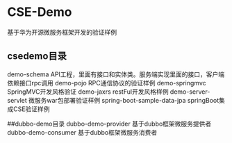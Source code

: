 # CSE-Demo
基于华为开源微服务框架开发的验证样例
## csedemo目录
demo-schema API工程，里面有接口和实体类。服务端实现里面的接口，客户端依赖接口rpc调用
demo-pojo RPC通信协议的验证样例
demo-springmvc SpringMVC开发风格验证
demo-jaxrs  restFul开发风格样例
demo-server-servlet 微服务war包部署验证样例
spring-boot-sample-data-jpa  springBoot集成CSE验证样例

##dubbo-demo目录
dubbo-demo-provider 基于dubbo框架微服务提供者
dubbo-demo-consumer 基于dubbo框架微服务消费者
